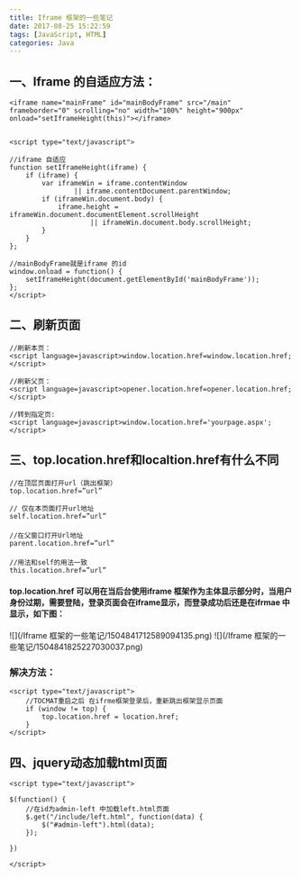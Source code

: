 ```yaml
---
title: Iframe 框架的一些笔记
date: 2017-08-25 15:22:59
tags: [JavaScript, HTML]
categories: Java
---
```

## 一、Iframe 的自适应方法：
```
<iframe name="mainFrame" id="mainBodyFrame" src="/main" 
frameborder="0" scrolling="no" width="100%" height="900px" onload="setIframeHeight(this)"></iframe>
 
 
<script type="text/javascript">
     
//iframe 自适应
function setIframeHeight(iframe) {
    if (iframe) {
        var iframeWin = iframe.contentWindow
                || iframe.contentDocument.parentWindow;
        if (iframeWin.document.body) {
            iframe.height = iframeWin.document.documentElement.scrollHeight
                    || iframeWin.document.body.scrollHeight;
        }
    }
};
 
//mainBodyFrame就是iframe 的id 
window.onload = function() {
    setIframeHeight(document.getElementById('mainBodyFrame'));
};
</script>
```
## 二、刷新页面
```
//刷新本页：
<script language=javascript>window.location.href=window.location.href;</script>
 
//刷新父页：
<script language=javascript>opener.location.href=opener.location.href;</script>
 
//转到指定页:
<script language=javascript>window.location.href='yourpage.aspx';</script>
```
## 三、top.location.href和localtion.href有什么不同
```
//在顶层页面打开url（跳出框架）
top.location.href=”url”          
 
// 仅在本页面打开url地址
self.location.href=”url”        
 　　
//在父窗口打开Url地址 　
parent.location.href=”url” 
　
//用法和self的用法一致  
this.location.href=”url”
```

#### top.location.href 可以用在当后台使用iframe 框架作为主体显示部分时，当用户身份过期，需要登陆，登录页面会在iframe显示，而登录成功后还是在ifrmae 中显示，如下图：

![](/Iframe 框架的一些笔记/1504841712589094135.png)
![](/Iframe 框架的一些笔记/1504841825227030037.png)

### 解决方法：
```
<script type="text/javascript">
    //TOCMAT重启之后 在ifrme框架登录后，重新跳出框架显示页面
    if (window != top) {
        top.location.href = location.href;
    }
</script>
```

## 四、jquery动态加载html页面
```
<script type="text/javascript">
 
$(function() {
    //在id为admin-left 中加载left.html页面
    $.get("/include/left.html", function(data) {
        $("#admin-left").html(data);
    });
      
})
 
</script>
```